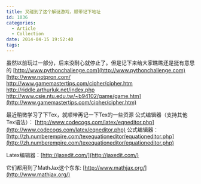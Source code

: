```yaml
---
title: 又碰到了这个解谜游戏，顺带记下地址
id: 1036
categories:
  - Article
  - Collection
date: 2014-04-15 19:52:40
tags:
---
```


虽然以前玩过一部分，后来没耐心就停止了。但是记下来给大家瞧瞧还是挺有意思的
[http://www.pythonchallenge.com](http://www.pythonchallenge.com)
[http://www.notpron.com/
http://www.gamemastertips.com/cipher/cipher.htm
http://riddle.arthurluk.net/index.php
http://www.csie.ntu.edu.tw/~b94102/game/game.htm](http://www.gamemastertips.com/cipher/cipher.htm)

最近稍微学习了下Tex，就顺带再记一下Tex的一些资源
公式编辑器（支持其他Tex语法）： [http://www.codecogs.com/latex/eqneditor.php](http://www.codecogs.com/latex/eqneditor.php)
公式编辑器： [http://zh.numberempire.com/texequationeditor/equationeditor.php](http://zh.numberempire.com/texequationeditor/equationeditor.php)

Latex编辑器：[http://jaxedit.com/](http://jaxedit.com/)

它们都用到了MathJax这个东东: [http://www.mathjax.org/](http://www.mathjax.org/)